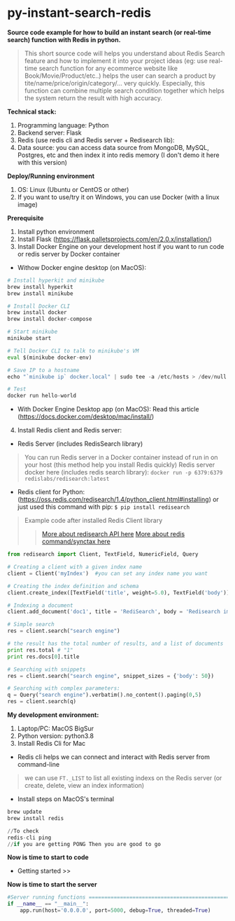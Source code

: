 # py-instant-search-redis
**Source code example for how to build an instant search (or real-time search) function with Redis in python.**

>This short source code will helps you understand about Redis Search feature and how to implement it into your
project ideas (eg: use real-time search function for any ecommerce website like Book/Movie/Product/etc..) helps
the user can search a product by tite/name/price/origin/category/... very quickly. 
Especially, this function can combine multiple search condition together which helps the system return the result with high accuracy.

**Technical stack:**
1. Programming language: Python
2. Backend server: Flask
3. Redis (use redis cli and Redis server + Redisearch lib):
4. Data source: you can access data source from MongoDB, MySQL, Postgres, etc and then index it into redis memory (I don't demo it here with this version)

**Deploy/Running environment**
1. OS: Linux (Ubuntu or CentOS or other)
2. If you want to use/try it on Windows, you can use Docker (with a linux image)


**Prerequisite**
1. Install python environment
2. Install Flask (https://flask.palletsprojects.com/en/2.0.x/installation/)
3. Install Docker Engine on your development host if you want to run code or redis server by Docker container
- Withow Docker engine desktop (on MacOS):
```python
# Install hyperkit and minikube
brew install hyperkit
brew install minikube

# Install Docker CLI
brew install docker
brew install docker-compose

# Start minikube
minikube start

# Tell Docker CLI to talk to minikube's VM
eval $(minikube docker-env)

# Save IP to a hostname
echo "`minikube ip` docker.local" | sudo tee -a /etc/hosts > /dev/null

# Test
docker run hello-world
```

- With Docker Engine Desktop app (on MacOS):
Read this article (https://docs.docker.com/desktop/mac/install/)

4. Install Redis client and Redis server:
- Redis Server (includes RedisSearch library)
 >You can run Redis server in a Docker container instead of run in on your host (this method help you install Redis quickly)
 >Redis server docker here (includes redis search library): `docker run -p 6379:6379 redislabs/redisearch:latest`
- Redis client for Python: (https://oss.redis.com/redisearch/1.4/python_client.html#installing) 
or just used this command with pip: `$ pip install redisearch`
 >Example code after installed Redis Client library 
 >>[More about redisearch API here](https://oss.redis.com/redisearch/1.4/python_client.html)
 >>[More about redis command/synctax here](https://oss.redis.com/redisearch/1.4/Commands.html)
 ```python
 from redisearch import Client, TextField, NumericField, Query

# Creating a client with a given index name
client = Client('myIndex')  #you can set any index name you want

# Creating the index definition and schema
client.create_index([TextField('title', weight=5.0), TextField('body')])

# Indexing a document
client.add_document('doc1', title = 'RediSearch', body = 'Redisearch implements a search engine on top of redis')

# Simple search
res = client.search("search engine")

# the result has the total number of results, and a list of documents
print res.total # "1"
print res.docs[0].title

# Searching with snippets
res = client.search("search engine", snippet_sizes = {'body': 50})

# Searching with complex parameters:
q = Query("search engine").verbatim().no_content().paging(0,5)
res = client.search(q)
```


**My development environment:**
1. Laptop/PC: MacOS BigSur
2. Python version: python3.8
3. Install Redis Cli for Mac
- Redis cli helps we can connect and interact with Redis server from command-line
>we can use `FT._LIST` to list all existing indexs on the Redis server (or create, delete, view an index information)
- Install steps on MacOS's terminal
```python
brew update
brew install redis

//To check
redis-cli ping
//if you are getting PONG Then you are good to go
```

**Now is time to start to code**
- Getting started >>

**Now is time to start the server**
```python
#Server running functions =================================================================>
if __name__ == "__main__":
    app.run(host='0.0.0.0', port=5000, debug=True, threaded=True)
```    

